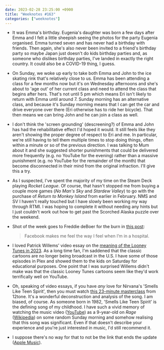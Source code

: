 ```yaml
---
date: 2023-02-28 23:25:00 +0900
title: "Weeknotes #163"
categories: ["weeknotes"]
---
```


- It was Emma's birthday. Eugenia's daughter was born a few days after Emma and I felt a little sheepish seeing the photos for the party Eugenia organised. Emma turned seven and has never had a birthday with friends. Then again, she's also never been invited to a friend's birthday party so maybe Japan just doesn't do kids birthday parties and, as someone who dislikes birthday parties, I've landed in exactly the right country. It could also be a COVID-19 thing, I guess.

- On Sunday, we woke up early to take both Emma and John to the ice skating rink that's relatively close to us. Emma has been attending a class for a few months now but it's on Wednesday afternoons and she's about to 'age out' of her current class and need to attend the class that begins after hers. That's not until 5 pm which means Eri isn't likely to return with Emma until around 7. Sunday morning has an alternative class, and because it's Sunday morning means that I can get the car and drive everyone over there (Eri otherwise has to ride her bicycle). That then means we can bring John and he can join a class as well.

- I don't think the 'screen grounding' (descreening?) of Emma and John has had the rehabilitative effect I'd hoped it would. It still feels like they aren't showing the proper degree of respect to Eri and me. In particular, we're still having to tell them multiple times to stop doing things, often within a minute or so of the previous direction. I was talking to Mum about it and she suggested shorter punishments that could be delivered more frequently (e.g. no YouTube for the evening) rather than a massive punishment (e.g. no YouTube for the remainder of the month) that become disconnected in their mind from the original infraction. I'll give this a try.

- As I suspected, I've spent the majority of my time on the Steam Deck playing _Rocket League_. Of course, that hasn't stopped me from buying a couple more games (_No Man's Sky_ and _Stardew Valley_) to go with the purchase of _Return to Monkey Island_ from earlier in February. NMS and SV I haven't really touched but I have slowly been working my way through RTMI. I was hoping to complete it without needing any hints but I just couldn't work out how to get past the Scorched Alaska puzzle over the weekend.

- Shot of the week goes to Freddie deBoer for the burn in [this post](https://freddiedeboer.substack.com/p/the-bitter-end-of-content):
  
  > Facebook makes me feel the way I feel when I’m in a hospital. 

- I loved Patrick Willems' video essay on the [meaning of the Looney Tunes in 2023](https://youtu.be/PVD-pndQftw). As a long time fan, I'm saddened that the classic cartoons are no longer being broadcast in the U.S. I have some of those episodes in Plex and showed them to the kids on Saturday for educational purposes. One point that I was surprised Willems didn't make was that the classic Looney Tunes cartoons seem like they'd work terrifically well on YouTube.

- Oh, speaking of video essays, if you have _any_ love for Nirvana's 'Smells Like Teen Spirit', then you must watch [this 23-minute masterclass](https://youtu.be/X6uMfJosvnA) from 12tone. It's a wonderful deconstruction and analysis of the song. I am biased, of course. As someone born in 1982, 'Smells Like Teen Spirit' is the defining song of my childhood. I have such a vivid memory of watching the music video ([YouTube](https://youtu.be/hTWKbfoikeg)) as a 9-year-old on _Rage_ ([Wikipedia](https://en.wikipedia.org/wiki/Rage_(TV_program))) on some random Sunday morning and somehow realising that this song was significant. Even if that doesn't describe your experience and you're just interested in music, I'd still recommend it.

- I suppose there's no way for that to not be the link that ends the update ([Apple Music](https://music.apple.com/us/album/smells-like-teen-spirit/1440783617?i=1440783625)).
